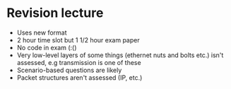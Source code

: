 # Revision lecture
* Uses new format
* 2 hour time slot but 1 1/2 hour exam paper
* No code in exam (:()
* Very low-level layers of some things (ethernet nuts and bolts etc.) isn't assessed, e.g transmission is one of these
* Scenario-based questions are likely
* Packet structures aren't assessed (IP, etc.)
